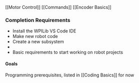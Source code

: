 [[Motor Control]]
[[Commands]]
[[Encoder Basics]]


### Completion Requirements
- Install the WPILib VS Code IDE
- Make new robot code
- Create a new subsystem
- 
- Basic requirements to start working  on robot projects

#### Goals 

Programming prerequisites, listed in [[Coding Basics]] for now